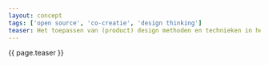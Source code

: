 ```yaml
---
layout: concept
tags: ['open source', 'co-creatie', 'design thinking']
teaser: Het toepassen van (product) design methoden en technieken in het domein van software ontwikkeling.
---
```

{{ page.teaser }}
